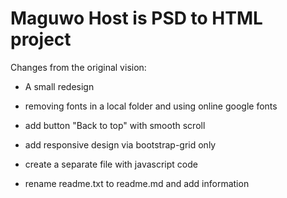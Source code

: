# Maguwo Host is PSD to HTML project

Changes from the original vision:

- A small redesign

- removing fonts in a local folder and using online google fonts

- add button "Back to top" with smooth scroll

- add responsive design via bootstrap-grid only

- create a separate file with javascript code

- rename readme.txt to readme.md and add information
